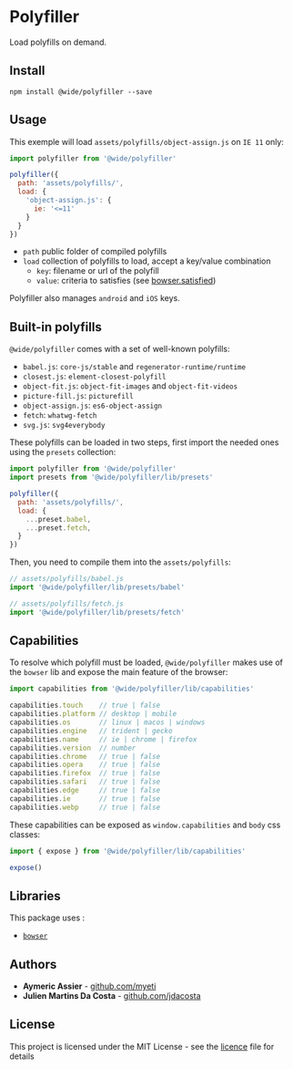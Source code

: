 # Polyfiller

Load polyfills on demand.


## Install

```
npm install @wide/polyfiller --save
```

## Usage

This exemple will load `assets/polyfills/object-assign.js` on `IE 11` only:
```js
import polyfiller from '@wide/polyfiller'

polyfiller({
  path: 'assets/polyfills/',
  load: {
    'object-assign.js': {
      ie: '<=11'
    }
  }
})
```
- `path` public folder of compiled polyfills
- `load` collection of polyfills to load, accept a key/value combination
  - `key`: filename or url of the polyfill
  - `value`: criteria to satisfies (see [bowser.satisfied](https://www.npmjs.com/package/bowser))

Polyfiller also manages `android` and `iOS` keys.

## Built-in polyfills

`@wide/polyfiller` comes with a set of well-known polyfills:
- `babel.js`: `core-js/stable` and `regenerator-runtime/runtime`
- `closest.js`: `element-closest-polyfill`
- `object-fit.js`: `object-fit-images` and `object-fit-videos`
- `picture-fill.js`: `picturefill`
- `object-assign.js`: `es6-object-assign`
- `fetch`: `whatwg-fetch`
- `svg.js`: `svg4everybody`

These polyfills can be loaded in two steps, first import the needed ones using the `presets` collection:
```js
import polyfiller from '@wide/polyfiller'
import presets from '@wide/polyfiller/lib/presets'

polyfiller({
  path: 'assets/polyfills/',
  load: {
    ...preset.babel,
    ...preset.fetch,
  }
})
```

Then, you need to compile them into the `assets/polyfills`:
```js
// assets/polyfills/babel.js
import '@wide/polyfiller/lib/presets/babel'
```
```js
// assets/polyfills/fetch.js
import '@wide/polyfiller/lib/presets/fetch'
```


## Capabilities

To resolve which polyfill must be loaded, `@wide/polyfiller` makes use of the `bowser` lib and expose the main feature of the browser:
```js
import capabilities from '@wide/polyfiller/lib/capabilities'

capabilities.touch    // true | false
capabilities.platform // desktop | mobile
capabilities.os       // linux | macos | windows
capabilities.engine   // trident | gecko
capabilities.name     // ie | chrome | firefox
capabilities.version  // number
capabilities.chrome   // true | false
capabilities.opera    // true | false
capabilities.firefox  // true | false
capabilities.safari   // true | false
capabilities.edge     // true | false
capabilities.ie       // true | false
capabilities.webp     // true | false
```

These capabilities can be exposed as `window.capabilities` and `body` css classes:
```js
import { expose } from '@wide/polyfiller/lib/capabilities'

expose()
```


## Libraries

This package uses :
- [`bowser`](https://github.com/lancedikson/bowser)


## Authors

- **Aymeric Assier** - [github.com/myeti](https://github.com/myeti)
- **Julien Martins Da Costa** - [github.com/jdacosta](https://github.com/jdacosta)


## License

This project is licensed under the MIT License - see the [licence](licence) file for details